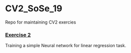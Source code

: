 # CV2_SoSe_19
Repo for maintaining CV2 exercies

### [Exercise 2](https://github.com/nilesh0109/CV2_SoSe_19/blob/master/ex2/ex2.py)
Training a simple Neural network for linear regression task.

